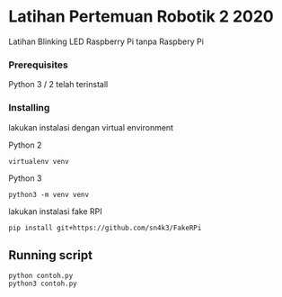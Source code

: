 # Latihan Pertemuan Robotik 2 2020

Latihan Blinking LED Raspberry Pi tanpa Raspbery Pi

### Prerequisites

Python 3 / 2 telah terinstall

### Installing

lakukan instalasi dengan virtual environment

Python 2
```
virtualenv venv
```

Python 3
```
python3 -m venv venv
```

lakukan instalasi fake RPI

```
pip install git+https://github.com/sn4k3/FakeRPi
```

## Running script

```
python contoh.py
python3 contoh.py
```

